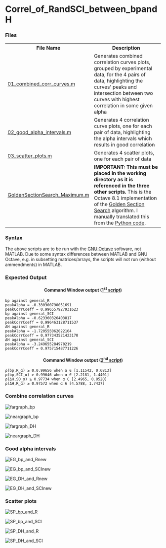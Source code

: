 # Correl_of_RandSCI_between_bpandH
<h3>Files</h3>
<table>
  <tr><th>File Name</th><th>Description</th></tr>
  <tr><td><a href=01_combined_corr_curves.m>01_combined_corr_curves.m</a></td><td>Generates combined correlation curves plots, grouped by experimental data, for the 4 pairs of data, highlighting the curves' peaks and intersection between two curves with highest correlation in some given alpha</td></tr>
  <tr><td><a href=02_good_alpha_intervals.m>02_good_alpha_intervals.m</a></td><td>Generates 4 correlation curve plots, one for each pair of data, highlighting the alpha intervals which results in good correlation</td></tr>
  <tr><td><a href=03_scatter_plots.m>03_scatter_plots.m</a></td><td>Generates 4 scatter plots, one for each pair of data</td></tr>
  <tr><td><a href=GoldenSectionSearch_Maximum.m>GoldenSectionSearch_Maximum.m</a></td><td><b>IMPORTANT: This must be placed in the working directory as it is referenced in the three other scripts.</b> This is the Octave 8.1 implementation of the <a href="https://en.wikipedia.org/wiki/Golden-section_search">Golden Section Search</a> algorithm. I manually translated this from the <a href="https://en.wikipedia.org/wiki/Golden-section_search">Python code</a>.</td></tr>
</table>
<h3>Syntax</h3>
<p>The above scripts are to be run with the <a href=https://octave.org/>GNU Octave</a> software, not MATLAB. Due to some syntax differences between MATLAB and GNU Octave, e.g. in subsetting matrices/arrays, the scripts will not run (without ammendments) in MATLAB.</p>
<h3>Expected Output</h3>
<h4 align=center>Command Window output (<a href=01_combined_corr_curves.m>1<sup>st</sup> script</a>)</h4>

```
bp against general_R
peakAlpha = -0.330300790051691
peakCorrCoeff = 0.996557927931623
bp against general_SCI
peakAlpha = -0.623360326403817
peakCorrCoeff = 0.996463128711537
ΔH against general_R
peakAlpha = -1.720555062022164
peakCorrCoeff = 0.977343521423170
ΔH against general_SCI
peakAlpha = -3.249655284970219
peakCorrCoeff = 0.975715487711226

```

<h4 align=center>Command Window output (<a href=01_combined_corr_curves.m>2<sup>nd</sup> script</a>)</h4>

```
ρ(bp,R_α) ≥ 0.0.99656 when α ∈ [1.11542, 0.6813]
ρ(bp,SCI_α) ≥ 0.99646 when α ∈ [2.2181, 1.4401]
ρ(ΔH,SO_α) ≥ 0.97734 when α ∈ [2.4965, 0.8520]
ρ(ΔH,R_α) ≥ 0.97572 when α ∈ [4.5788, 1.7437]

```

<h3>Combine correlation curves</h3>

![fargraph_bp](https://github.com/AzriArfan/Correl_of_RandSCI_between_bpandH/assets/145908475/f72b55d4-da37-49a1-811b-46812572e3e2)

![neargraph_bp](https://github.com/AzriArfan/Correl_of_RandSCI_between_bpandH/assets/145908475/82e7da79-5f00-4694-99ee-c15c598d61d2)

![fargraph_DH](https://github.com/AzriArfan/Correl_of_RandSCI_between_bpandH/assets/145908475/8912b6a4-7858-4ad2-be42-392fd18d6951)

![neargraph_DH](https://github.com/AzriArfan/Correl_of_RandSCI_between_bpandH/assets/145908475/7850fea1-c5c3-4a12-b2c3-27219a9c1a0e)

<h3>Good alpha intervals</h3>

![EG_bp_and_Rnew](https://github.com/AzriArfan/Correl_of_RandSCI_between_bpandH/assets/145908475/c82966a1-412a-45cb-a76a-7967ec28c643)

![EG_bp_and_SCInew](https://github.com/AzriArfan/Correl_of_RandSCI_between_bpandH/assets/145908475/a39411bb-fc9f-4daf-b44d-cdd3f092cf3c)

![EG_DH_and_Rnew](https://github.com/AzriArfan/Correl_of_RandSCI_between_bpandH/assets/145908475/a29aca9d-d103-4bb6-bd3f-bb65fc593a77)

![EG_DH_and_SCInew](https://github.com/AzriArfan/Correl_of_RandSCI_between_bpandH/assets/145908475/68a7ce7f-5586-4934-b785-c1649e1fa82c)

<h3>Scatter plots</h3>

![SP_bp_and_R](https://github.com/AzriArfan/Correl_of_RandSCI_between_bpandH/assets/145908475/052c3154-c2eb-4aae-ba43-a23aa3c217ec)

![SP_bp_and_SCI](https://github.com/AzriArfan/Correl_of_RandSCI_between_bpandH/assets/145908475/a04cc1d8-c839-4acd-b894-3895089ca782)

![SP_DH_and_R](https://github.com/AzriArfan/Correl_of_RandSCI_between_bpandH/assets/145908475/9406a628-ca23-4de3-95c3-d76143f3556e)

![SP_DH_and_SCI](https://github.com/AzriArfan/Correl_of_RandSCI_between_bpandH/assets/145908475/0f69d683-71be-4d62-87ff-ef5144d97c50)


